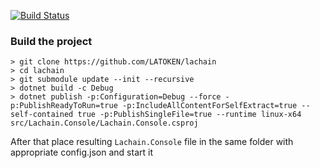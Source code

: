 [![Build Status](https://travis-ci.com/LAToken/lachain.svg?branch=dev)](https://travis-ci.com/LAToken/lachain)


### Build the project
```
> git clone https://github.com/LATOKEN/lachain
> cd lachain
> git submodule update --init --recursive
> dotnet build -c Debug
> dotnet publish -p:Configuration=Debug --force -p:PublishReadyToRun=true -p:IncludeAllContentForSelfExtract=true --self-contained true -p:PublishSingleFile=true --runtime linux-x64 src/Lachain.Console/Lachain.Console.csproj
```
After that place resulting `Lachain.Console` file in the same folder with appropriate config.json and start it

